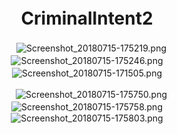 <div align="center">

# Criminallntent2　　

　![Screenshot_20180715-175219.png](https://upload-images.jianshu.io/upload_images/9140378-bbb0273d1ff1c1a7.png?imageMogr2/auto-orient/strip%7CimageView2/2/w/240)　　　![Screenshot_20180715-175246.png](https://upload-images.jianshu.io/upload_images/9140378-831ecbbe79226217.png?imageMogr2/auto-orient/strip%7CimageView2/2/w/240)　　　![Screenshot_20180715-171505.png](https://upload-images.jianshu.io/upload_images/9140378-8e0a877be24a455b.png?imageMogr2/auto-orient/strip%7CimageView2/2/w/240)　　
  
　![Screenshot_20180715-175750.png](https://upload-images.jianshu.io/upload_images/9140378-77849107424d02be.png?imageMogr2/auto-orient/strip%7CimageView2/2/w/240)　　　![Screenshot_20180715-175758.png](https://upload-images.jianshu.io/upload_images/9140378-e528a27d45bf846e.png?imageMogr2/auto-orient/strip%7CimageView2/2/w/240)　　　![Screenshot_20180715-175803.png](https://upload-images.jianshu.io/upload_images/9140378-fd734f0db48a4d87.png?imageMogr2/auto-orient/strip%7CimageView2/2/w/240)

</div>
